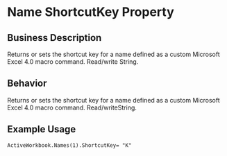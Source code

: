 # Name ShortcutKey Property

## Business Description
Returns or sets the shortcut key for a name defined as a custom Microsoft Excel 4.0 macro command. Read/write String.

## Behavior
Returns or sets the shortcut key for a name defined as a custom Microsoft Excel 4.0 macro command. Read/writeString.

## Example Usage
```vba
ActiveWorkbook.Names(1).ShortcutKey= "K"
```